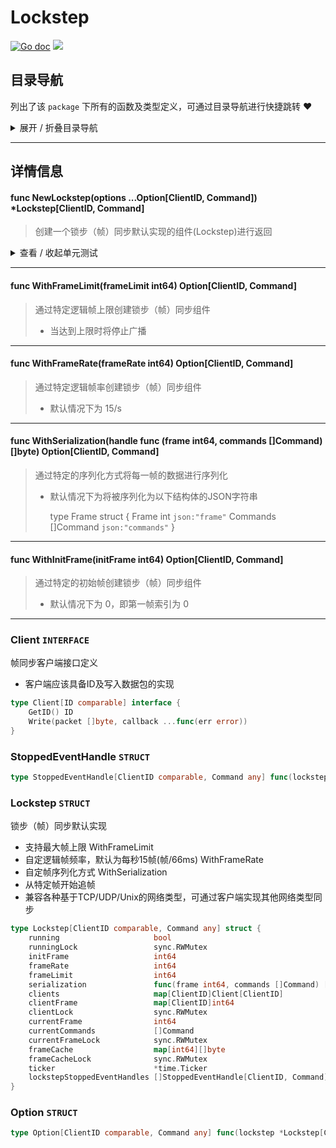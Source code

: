 # Lockstep

[![Go doc](https://img.shields.io/badge/go.dev-reference-brightgreen?logo=go&logoColor=white&style=flat)](https://pkg.go.dev/github.com/kercylan98/minotaur/lockstep)
![](https://img.shields.io/badge/Email-kercylan@gmail.com-green.svg?style=flat)




## 目录导航
列出了该 `package` 下所有的函数及类型定义，可通过目录导航进行快捷跳转 ❤️
<details>
<summary>展开 / 折叠目录导航</summary>


> 包级函数定义

|函数名称|描述
|:--|:--
|[NewLockstep](#NewLockstep)|创建一个锁步（帧）同步默认实现的组件(Lockstep)进行返回
|[WithFrameLimit](#WithFrameLimit)|通过特定逻辑帧上限创建锁步（帧）同步组件
|[WithFrameRate](#WithFrameRate)|通过特定逻辑帧率创建锁步（帧）同步组件
|[WithSerialization](#WithSerialization)|通过特定的序列化方式将每一帧的数据进行序列化
|[WithInitFrame](#WithInitFrame)|通过特定的初始帧创建锁步（帧）同步组件


> 类型定义

|类型|名称|描述
|:--|:--|:--
|`INTERFACE`|[Client](#client)|帧同步客户端接口定义
|`STRUCT`|[StoppedEventHandle](#stoppedeventhandle)|暂无描述...
|`STRUCT`|[Lockstep](#lockstep)|锁步（帧）同步默认实现
|`STRUCT`|[Option](#option)|暂无描述...

</details>


***
## 详情信息
#### func NewLockstep(options ...Option[ClientID, Command])  *Lockstep[ClientID, Command]
<span id="NewLockstep"></span>
> 创建一个锁步（帧）同步默认实现的组件(Lockstep)进行返回

<details>
<summary>查看 / 收起单元测试</summary>


```go

func TestNewLockstep(t *testing.T) {
	ls := lockstep.NewLockstep[string, int](lockstep.WithInitFrame[string, int](1))
	ls.JoinClient(&Cli{id: "player_1"})
	ls.JoinClient(&Cli{id: "player_2"})
	count := 0
	ls.StartBroadcast()
	endChan := make(chan bool)
	go func() {
		for {
			ls.AddCommand(random.Int(1, 9999))
			count++
			if count >= 10 {
				break
			}
			time.Sleep(time.Millisecond * time.Duration(random.Int(10, 200)))
		}
		ls.StopBroadcast()
		endChan <- true
	}()
	<-endChan
	time.Sleep(time.Second)
	fmt.Println("end")
}

```


</details>


***
#### func WithFrameLimit(frameLimit int64)  Option[ClientID, Command]
<span id="WithFrameLimit"></span>
> 通过特定逻辑帧上限创建锁步（帧）同步组件
>   - 当达到上限时将停止广播

***
#### func WithFrameRate(frameRate int64)  Option[ClientID, Command]
<span id="WithFrameRate"></span>
> 通过特定逻辑帧率创建锁步（帧）同步组件
>   - 默认情况下为 15/s

***
#### func WithSerialization(handle func (frame int64, commands []Command)  []byte)  Option[ClientID, Command]
<span id="WithSerialization"></span>
> 通过特定的序列化方式将每一帧的数据进行序列化
> 
>   - 默认情况下为将被序列化为以下结构体的JSON字符串
> 
>     type Frame struct {
>     Frame int `json:"frame"`
>     Commands []Command `json:"commands"`
>     }

***
#### func WithInitFrame(initFrame int64)  Option[ClientID, Command]
<span id="WithInitFrame"></span>
> 通过特定的初始帧创建锁步（帧）同步组件
>   - 默认情况下为 0，即第一帧索引为 0

***
### Client `INTERFACE`
帧同步客户端接口定义
  - 客户端应该具备ID及写入数据包的实现
```go
type Client[ID comparable] interface {
	GetID() ID
	Write(packet []byte, callback ...func(err error))
}
```
### StoppedEventHandle `STRUCT`

```go
type StoppedEventHandle[ClientID comparable, Command any] func(lockstep *Lockstep[ClientID, Command])
```
### Lockstep `STRUCT`
锁步（帧）同步默认实现
  - 支持最大帧上限 WithFrameLimit
  - 自定逻辑帧频率，默认为每秒15帧(帧/66ms) WithFrameRate
  - 自定帧序列化方式 WithSerialization
  - 从特定帧开始追帧
  - 兼容各种基于TCP/UDP/Unix的网络类型，可通过客户端实现其他网络类型同步
```go
type Lockstep[ClientID comparable, Command any] struct {
	running                     bool
	runningLock                 sync.RWMutex
	initFrame                   int64
	frameRate                   int64
	frameLimit                  int64
	serialization               func(frame int64, commands []Command) []byte
	clients                     map[ClientID]Client[ClientID]
	clientFrame                 map[ClientID]int64
	clientLock                  sync.RWMutex
	currentFrame                int64
	currentCommands             []Command
	currentFrameLock            sync.RWMutex
	frameCache                  map[int64][]byte
	frameCacheLock              sync.RWMutex
	ticker                      *time.Ticker
	lockstepStoppedEventHandles []StoppedEventHandle[ClientID, Command]
}
```
### Option `STRUCT`

```go
type Option[ClientID comparable, Command any] func(lockstep *Lockstep[ClientID, Command])
```
